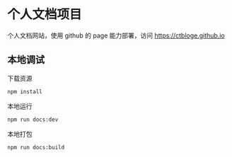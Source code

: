 # 个人文档项目

个人文档网站，使用 github 的 page 能力部署，访问 https://ctbloge.github.io

## 本地调试
下载资源

```bash
npm install
```

本地运行

```bash
npm run docs:dev  
```

本地打包

```bash
npm run docs:build
```
